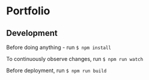 # Portfolio

## Development

Before doing anything - run `$ npm install`

To continuously observe changes, run `$ npm run watch`

Before deployment, run `$ npm run build`